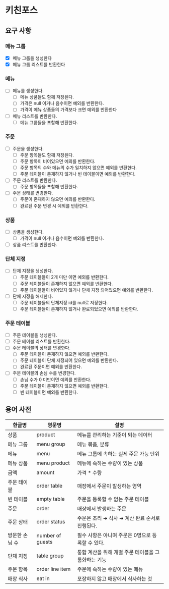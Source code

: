 # 키친포스

## 요구 사항

### 메뉴 그룹
- [x] 메뉴 그룹을 생성한다
- [x] 메뉴 그룹 리스트를 반환한다
### 메뉴
- [ ] 메뉴를 생성한다. 
  - [ ] 메뉴 상품들도 함께 저장된다.
  - [ ] 가격은 null 이거나 음수이면 예외를 반환한다.
  - [ ] 가격이 메뉴 상품들의 가격보다 크면 예외를 반환한다
- [ ] 메뉴 리스트를 반환한다.
  - [ ] 메뉴 그룹들을 포함해 반환한다.
### 주문
- [ ] 주문을 생성한다.
  - [ ] 주문 항목들도 함깨 저장된다. 
  - [ ] 주문 항목이 비어있으면 예외를 반환한다.
  - [ ] 주문 항목의 수와 메뉴의 수가 일치하지 않으면 예외를 반환한다.
  - [ ] 주문 테이블이 존재하지 않거나 빈 테이블이면 예외를 반환한다.
- [ ] 주문 리스트를 반환한다.
  - [ ] 주문 항목들을 포함해 반환한다.
- [ ] 주문 상태를 변경한다.
  - [ ] 주문이 존재하지 않으면 예외를 반환한다.
  - [ ] 완료된 주문 변경 시 예외를 반환한다.
### 상품
- [ ] 상품을 생성한다.
  - [ ] 가격이 null 이거나 음수이면 예외를 반환한다.
- [ ] 상품 리스트를 반환한다.
### 단체 지정
- [ ] 단체 지정을 생성한다.
  - [ ] 주문 테이블들이 2개 미만 이면 예외를 반환한다.
  - [ ] 주문 테이블들이 존재하지 않으면 예외를 반환한다. 
  - [ ] 주문 테이블들이 비어있지 않거나 단체 지정 되어있으면 예외를 반환한다.
- [ ] 단체 지정을 해제한다.
  - [ ] 주문 테이블들의 단체지정 id를 null로 저장한다.
  - [ ] 주문 테이블들이 존재하지 않거나 완료되었으면 예외를 반환한다.
### 주문 테이블
- [ ] 주문 테이블을 생성한다.
- [ ] 주문 테이블 리스트를 반환한다.
- [ ] 주문 테이블의 상태를 변경한다.
  - [ ] 주문 테이블이 존재하지 않으면 예외를 반환한다.
  - [ ] 주문 테이블이 단체 지정되어 있으면 예외를 반환한다.
  - [ ] 완료된 주문이면 예외를 반환한다.
- [ ] 주문 테이블의 손님 수를 변경한다.
  - [ ] 손님 수가 0 미만이면 예외를 반환한다.
  - [ ] 주문 테이블이 존재하지 않으면 예외를 반환한다.
  - [ ] 빈 테이블이면 예외를 반환한다.

## 용어 사전

| 한글명 | 영문명 | 설명 |
| --- | --- | --- |
| 상품 | product | 메뉴를 관리하는 기준이 되는 데이터 |
| 메뉴 그룹 | menu group | 메뉴 묶음, 분류 |
| 메뉴 | menu | 메뉴 그룹에 속하는 실제 주문 가능 단위 |
| 메뉴 상품 | menu product | 메뉴에 속하는 수량이 있는 상품 |
| 금액 | amount | 가격 * 수량 |
| 주문 테이블 | order table | 매장에서 주문이 발생하는 영역 |
| 빈 테이블 | empty table | 주문을 등록할 수 없는 주문 테이블 |
| 주문 | order | 매장에서 발생하는 주문 |
| 주문 상태 | order status | 주문은 조리 ➜ 식사 ➜ 계산 완료 순서로 진행된다. |
| 방문한 손님 수 | number of guests | 필수 사항은 아니며 주문은 0명으로 등록할 수 있다. |
| 단체 지정 | table group | 통합 계산을 위해 개별 주문 테이블을 그룹화하는 기능 |
| 주문 항목 | order line item | 주문에 속하는 수량이 있는 메뉴 |
| 매장 식사 | eat in | 포장하지 않고 매장에서 식사하는 것 |
